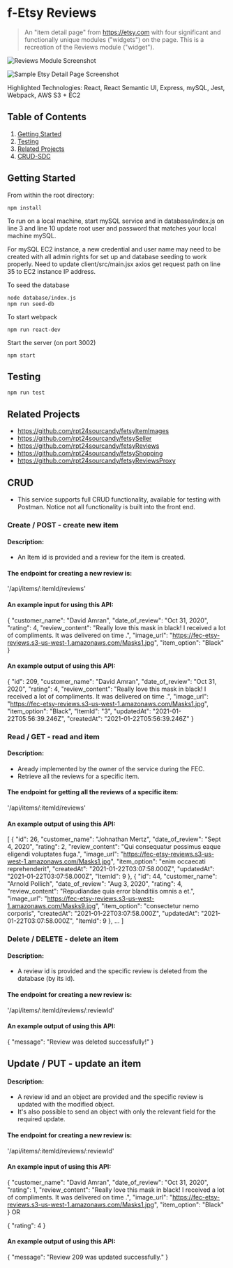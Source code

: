 # f-Etsy Reviews

> An "item detail page" from https://etsy.com with four significant and functionally unique modules ("widgets") on the page. This is a recreation of the Reviews module ("widget").

![Reviews Module Screenshot](./ReviewsScreenShot.png)

![Sample Etsy Detail Page Screenshot](./ScreenShot.png)

Highlighted Technologies: React, React Semantic UI, Express, mySQL, Jest, Webpack, AWS S3 + EC2

## Table of Contents

1. [Getting Started](#Getting)
2. [Testing](#Testing)
3. [Related Projects](#Related)
4. [CRUD-SDC](#CRUD)

## Getting Started

From within the root directory:

```
npm install
```

To run on a local machine, start mySQL service and in database/index.js on line 3 and line 10 update root user and password that matches your local machine mySQL.

For mySQL EC2 instance, a new credential and user name may need to be created with all admin rights for set up and database seeding to work properly. Need to update client/src/main.jsx axios get request path on line 35 to EC2 instance IP address.

To seed the database

```
node database/index.js
npm run seed-db
```

To start webpack

```
npm run react-dev
```

Start the server (on port 3002)

```
npm start
```

## Testing

```
npm run test
```

## Related Projects

- https://github.com/rpt24sourcandy/fetsyItemImages
- https://github.com/rpt24sourcandy/fetsySeller
- https://github.com/rpt24sourcandy/fetsyReviews
- https://github.com/rpt24sourcandy/fetsyShopping
- https://github.com/rpt24sourcandy/fetsyReviewsProxy

## CRUD
 - This service supports full CRUD functionality, available for testing with Postman. Notice not all functionality is built into the front end.


### Create / POST - create new item
#### Description:
- An Item id is provided and a review for the item is created.

#### The endpoint for creating a new review is:
  '/api/items/:itemId/reviews'

#### An example input for using this API:
{
  "customer_name": "David Amran",
  "date_of_review": "Oct 31, 2020",
  "rating": 4,
  "review_content": "Really love this mask in black! I received a lot of compliments. It was delivered on time .",
  "image_url": "https://fec-etsy-reviews.s3-us-west-1.amazonaws.com/Masks1.jpg",
  "item_option": "Black"
}

#### An example output of using this API:
{
  "id": 209,
  "customer_name": "David Amran",
  "date_of_review": "Oct 31, 2020",
  "rating": 4,
  "review_content": "Really love this mask in black! I received a lot of compliments. It was delivered on time .",
  "image_url": "https://fec-etsy-reviews.s3-us-west-1.amazonaws.com/Masks1.jpg",
  "item_option": "Black",
  "ItemId": "3",
  "updatedAt": "2021-01-22T05:56:39.246Z",
  "createdAt": "2021-01-22T05:56:39.246Z"
}


### Read / GET - read and item
#### Description:
 - Aready implemented by the owner of the service during the FEC.
 - Retrieve all the reviews for a specific item.

#### The endpoint for getting all the reviews of a specific item:
  '/api/items/:itemId/reviews'

 #### An example output of using this API:
 [
    {
        "id": 26,
        "customer_name": "Johnathan Mertz",
        "date_of_review": "Sept 4, 2020",
        "rating": 2,
        "review_content": "Qui consequatur possimus eaque eligendi voluptates fuga.",
        "image_url": "https://fec-etsy-reviews.s3-us-west-1.amazonaws.com/Masks1.jpg",
        "item_option": "enim occaecati reprehenderit",
        "createdAt": "2021-01-22T03:07:58.000Z",
        "updatedAt": "2021-01-22T03:07:58.000Z",
        "ItemId": 9
    },
    {
        "id": 44,
        "customer_name": "Arnold Pollich",
        "date_of_review": "Aug 3, 2020",
        "rating": 4,
        "review_content": "Repudiandae quia error blanditiis omnis a et.",
        "image_url": "https://fec-etsy-reviews.s3-us-west-1.amazonaws.com/Masks9.jpg",
        "item_option": "consectetur nemo corporis",
        "createdAt": "2021-01-22T03:07:58.000Z",
        "updatedAt": "2021-01-22T03:07:58.000Z",
        "ItemId": 9
    },
    ...
 ]


### Delete / DELETE - delete an item
#### Description:
-  A review id is provided and the specific review is deleted from the database (by its id).

#### The endpoint for creating a new review is:
  '/api/items/:itemId/reviews/:reviewId'

#### An example output of using this API:
  {
      "message": "Review was deleted successfully!"
  }

## Update / PUT - update an item
#### Description:
-  A review id and an object are provided and the specific review is updated with the modified object.
- It's also possible to send an object with only the relevant field for the required update.

#### The endpoint for creating a new review is:
'/api/items/:itemId/reviews/:reviewId'

#### An example input of using this API:
{
  "customer_name": "David Amran",
  "date_of_review": "Oct 31, 2020",
  "rating": 1,
  "review_content": "Really love this mask in black! I received a lot of compliments. It was delivered on time .",
  "image_url": "https://fec-etsy-reviews.s3-us-west-1.amazonaws.com/Masks1.jpg",
  "item_option": "Black"
}
OR

{
  "rating": 4
}

#### An example output of using this API:
{
    "message": "Review 209 was updated successfully."
}
